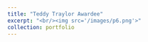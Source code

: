 ```yaml
---
title: "Teddy Traylor Awardee"
excerpt: "<br/><img src='/images/p6.png'>"
collection: portfolio
---
```

